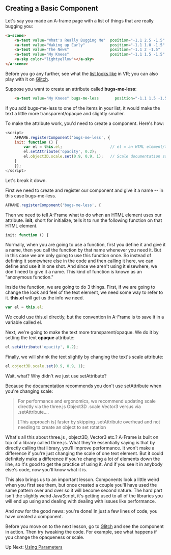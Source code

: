 ﻿## Creating a Basic Component

Let's say you made an A-frame page with a list of things that are really bugging you:

```html
<a-scene>
    <a-text value="What's Really Bugging Me"  position="-1.1 2.5 -1.5" color="black" font="kelsonsans"></a-text>
    <a-text value="Waking up Early"           position="-1.1 1.0 -1.5" color="red" font="kelsonsans"></a-text>
    <a-text value="The News"                  position="-1.1 2 -1.5"   color="red" font="kelsonsans"></a-text>
    <a-text value="My Knees"                  position="-1.1 1.5 -1.5" color="red" font="kelsonsans"></a-text>
    <a-sky color="lightyellow"></a-sky>
</a-scene>
```

Before you go any further, see what the [list looks like](code/00-whats-bugging-me.html) in VR; you can also play with it on [Glitch](https://glitch.com/~af-bugs-me).

Suppose you want to create an attribute called **bugs-me-less**:

```HTML
    <a-text value="My Knees" bugs-me-less       position="-1.1 1.5 -1.5" color="red" font="kelsonsans"></a-text>
```

If you add bugs-me-less to one of the items in your list, it would make the text a little more transparent/opaque and slightly smaller.

To make the attribute work, you'd need to create a component. Here's how:

```js
<script>
    AFRAME.registerComponent('bugs-me-less', {
    init: function () {
        var el = this.el;                     // el = an HTML element/tag that's using this component
        el.setAttribute('opacity', 0.2);
        el.object3D.scale.set(0.9, 0.9, 1);   // Scale documentation says this is much faster than using setAttribute
    }
    });
</script>
```

Let's break it down.

First we need to create and register our component and give it a name -- in this case bugs-me-less.

```js
AFRAME.registerComponent('bugs-me-less', {
```
Then we need to tell A-Frame what to do when an HTML element uses our attribute. **init**, short for initialize, tells it to run the following function on that HTML element.

```js
init: function () {
```
Normally, when you are going to use a function, first you define it and give it a name, then you call the function by that name whenever you need it. But in this case we are only going to use this function once. So instead of defining it somewhere else in the code and then calling it here, we can define and use it in one shot. And since we aren't using it elsewhere, we don't need to give it a name. This kind of function is known as an "anonymous function."

Inside the function, we are going to do 3 things. First, if we are going to change the look and feel of the text element, we need some way to refer to it.  **this.el** will get us the info we need.

```js
var el = this.el;
```

We could use this.el directly, but the convention in A-Frame is to save it in a variable called el.

Next, we're going to make the text more transparent/opaque. We do it by setting the text **opaque** attribute:

```js
el.setAttribute('opacity', 0.2);
```

Finally, we will shrink the text slightly by changing the text's scale attribute:

```js
el.object3D.scale.set(0.9, 0.9, 1);
```

Wait, what? Why didn't we just use setAttribute?

Because the [documentation](https://github.com/aframevr/aframe/blob/master/docs/components/scale.md) recommends you don't use setAttribute when you're changing scale:

> For performance and ergonomics, we recommend updating scale directly via the three.js Object3D .scale Vector3 versus via .setAttribute....
>
> [This approach is] faster by skipping .setAttribute overhead and not needing to create an object to set rotation

What's all this about three.js , object3D, Vector3  etc.?  A-Frame is built on top of a library called three.js. What they're essentially saying is that by directly calling that library, you'll improve performance. It won't make a difference if you're just changing the scale of one text element. But it could definitely make a difference if you're changing a lot of elements down the line, so it's good to get the practice of using it. And if you see it in anybody else's code, now you'll know what it is.

This also brings us to an important lesson. Components look a little weird when you first see them, but once created a couple you'll have used the same pattern over and over so it will become second nature. The hard part isn't the slightly weird JavaScript, it's getting used to all of the libraries you will end up using and dealing with dealing with issues like performance.

And now for the good news: you're done! In just a few lines of code, you have created a component.

Before you move on to the next lesson, go to [Glitch]() and see the component in action. Then try tweaking the code. For example, see what happens if you change the opaqueness or scale.

Up Next: [Using Parameters](20-parameters.html)

